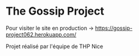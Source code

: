 # The Gossip Project

Pour visiter le site en production -> https://gossip-project062.herokuapp.com/

Projet réalisé par l'équipe de THP Nice
